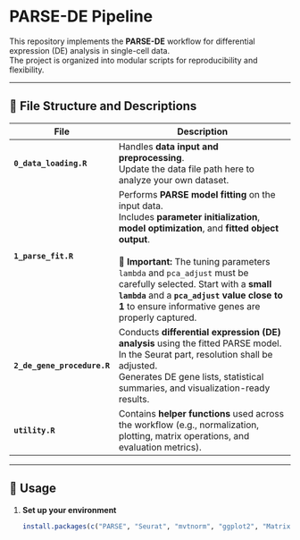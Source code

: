 # PARSE-DE Pipeline

This repository implements the **PARSE-DE** workflow for differential expression (DE) analysis in single-cell data.  
The project is organized into modular scripts for reproducibility and flexibility.

---

## 📂 File Structure and Descriptions

| File | Description |
|------|--------------|
| **`0_data_loading.R`** | Handles **data input and preprocessing**. <br>Update the data file path here to analyze your own dataset. |
**`1_parse_fit.R`** | Performs **PARSE model fitting** on the input data. <br>Includes **parameter initialization**, **model optimization**, and **fitted object output**. <br><br>🔧 **Important:** The tuning parameters `lambda` and `pca_adjust` must be carefully selected. Start with a **small `lambda`** and a **`pca_adjust` value close to 1** to ensure informative genes are properly captured. |
| **`2_de_gene_procedure.R`** | Conducts **differential expression (DE) analysis** using the fitted PARSE model.<br> In the Seurat part, resolution shall be adjusted. <br>Generates DE gene lists, statistical summaries, and visualization-ready results. |
| **`utility.R`** | Contains **helper functions** used across the workflow (e.g., normalization, plotting, matrix operations, and evaluation metrics). |

---

## 🚀 Usage

1. **Set up your environment**
   ```r
   install.packages(c("PARSE", "Seurat", "mvtnorm", "ggplot2", "Matrix","knockoff"))
